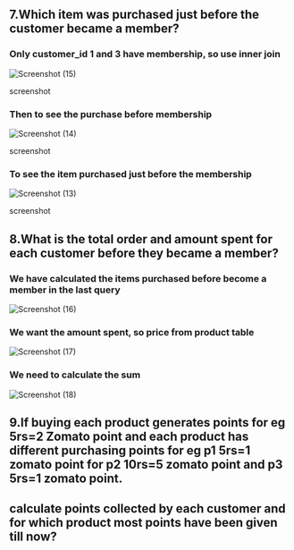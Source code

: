 ## 7.Which item was purchased just before the customer became a member?  ##


### Only customer_id 1 and 3 have membership, so use inner join ###

![Screenshot (15)](https://github.com/user-attachments/assets/d23851ea-8996-4aad-9181-a52cb5eec35a)

screenshot

### Then to see the purchase before membership ###

![Screenshot (14)](https://github.com/user-attachments/assets/cbb9d2c7-ecf2-4d11-8c39-2c95d5e2b813)

screenshot

### To see the item purchased just before the membership ###

![Screenshot (13)](https://github.com/user-attachments/assets/dbcbee00-a578-4d72-8aca-175c22fa10f0)

screenshot

## 8.What is the total order and amount spent for each customer before they became a member? ##

### We have calculated the items purchased before become a member in the last query ###



![Screenshot (16)](https://github.com/user-attachments/assets/87d7d6f9-4c8a-4dcb-94c7-a0bd1e2258dc) 

### We want the amount spent, so price from product table ###


![Screenshot (17)](https://github.com/user-attachments/assets/d61391a0-2dd0-4dc2-9eb7-e1cf5a8b0092) 


### We need to calculate the sum ###



![Screenshot (18)](https://github.com/user-attachments/assets/b0a0cd9e-9548-4590-880d-f3444e7f9ad7) 


## 9.If buying each product generates points for eg 5rs=2 Zomato point and each product has different purchasing points for eg p1 5rs=1 zomato point for p2 10rs=5 zomato point and p3 5rs=1 zomato point. ##
## calculate points collected by each customer and for which product most points have been given till now? ##


